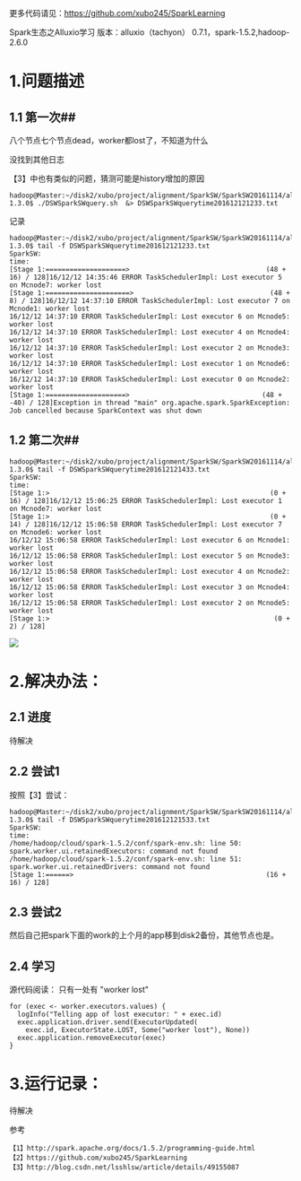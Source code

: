 
更多代码请见：https://github.com/xubo245/SparkLearning

Spark生态之Alluxio学习 版本：alluxio（tachyon） 0.7.1，spark-1.5.2,hadoop-2.6.0

# 1.问题描述 #

## 1.1 第一次##

八个节点七个节点dead，worker都lost了，不知道为什么

没找到其他日志

【3】中也有类似的问题，猜测可能是history增加的原因


	hadoop@Master:~/disk2/xubo/project/alignment/SparkSW/SparkSW20161114/alluxio-1.3.0$ ./DSWSparkSWquery.sh  &> DSWSparkSWquerytime201612121233.txt 
记录

	hadoop@Master:~/disk2/xubo/project/alignment/SparkSW/SparkSW20161114/alluxio-1.3.0$ tail -f DSWSparkSWquerytime201612121233.txt 
	SparkSW:
	time:
	[Stage 1:====================>                                  (48 + 16) / 128]16/12/12 14:35:46 ERROR TaskSchedulerImpl: Lost executor 5 on Mcnode7: worker lost
	[Stage 1:=====================>                                  (48 + 8) / 128]16/12/12 14:37:10 ERROR TaskSchedulerImpl: Lost executor 7 on Mcnode1: worker lost
	16/12/12 14:37:10 ERROR TaskSchedulerImpl: Lost executor 6 on Mcnode5: worker lost
	16/12/12 14:37:10 ERROR TaskSchedulerImpl: Lost executor 4 on Mcnode4: worker lost
	16/12/12 14:37:10 ERROR TaskSchedulerImpl: Lost executor 2 on Mcnode3: worker lost
	16/12/12 14:37:10 ERROR TaskSchedulerImpl: Lost executor 1 on Mcnode6: worker lost
	16/12/12 14:37:10 ERROR TaskSchedulerImpl: Lost executor 0 on Mcnode2: worker lost
	[Stage 1:====================>                                 (48 + -40) / 128]Exception in thread "main" org.apache.spark.SparkException: Job cancelled because SparkContext was shut down
## 1.2 第二次##

	hadoop@Master:~/disk2/xubo/project/alignment/SparkSW/SparkSW20161114/alluxio-1.3.0$ tail -f DSWSparkSWquerytime201612121433.txt 
	SparkSW:
	time:
	[Stage 1:>                                                       (0 + 16) / 128]16/12/12 15:06:25 ERROR TaskSchedulerImpl: Lost executor 1 on Mcnode7: worker lost
	[Stage 1:>                                                       (0 + 14) / 128]16/12/12 15:06:58 ERROR TaskSchedulerImpl: Lost executor 7 on Mcnode6: worker lost
	16/12/12 15:06:58 ERROR TaskSchedulerImpl: Lost executor 6 on Mcnode1: worker lost
	16/12/12 15:06:58 ERROR TaskSchedulerImpl: Lost executor 5 on Mcnode3: worker lost
	16/12/12 15:06:58 ERROR TaskSchedulerImpl: Lost executor 4 on Mcnode2: worker lost
	16/12/12 15:06:58 ERROR TaskSchedulerImpl: Lost executor 3 on Mcnode4: worker lost
	16/12/12 15:06:58 ERROR TaskSchedulerImpl: Lost executor 2 on Mcnode5: worker lost
	[Stage 1:>                                                        (0 + 2) / 128]

![](http://i.imgur.com/j1i2FxX.png)

# 2.解决办法： #

## 2.1 进度
待解决

## 2.2 尝试1
按照【3】尝试：

	hadoop@Master:~/disk2/xubo/project/alignment/SparkSW/SparkSW20161114/alluxio-1.3.0$ tail -f DSWSparkSWquerytime201612121533.txt 
	SparkSW:
	time:
	/home/hadoop/cloud/spark-1.5.2/conf/spark-env.sh: line 50: spark.worker.ui.retainedExecutors: command not found
	/home/hadoop/cloud/spark-1.5.2/conf/spark-env.sh: line 51: spark.worker.ui.retainedDrivers: command not found
	[Stage 1:======>                                                (16 + 16) / 128]

## 2.3 尝试2
然后自己把spark下面的work的上个月的app移到disk2备份，其他节点也是。


## 2.4 学习

源代码阅读： 只有一处有 "worker lost"

    for (exec <- worker.executors.values) {
      logInfo("Telling app of lost executor: " + exec.id)
      exec.application.driver.send(ExecutorUpdated(
        exec.id, ExecutorState.LOST, Some("worker lost"), None))
      exec.application.removeExecutor(exec)
    }


# 3.运行记录： #

待解决

参考

	【1】http://spark.apache.org/docs/1.5.2/programming-guide.html
	【2】https://github.com/xubo245/SparkLearning
	【3】http://blog.csdn.net/lsshlsw/article/details/49155087
